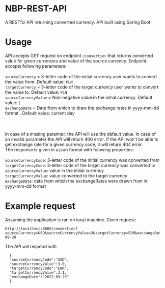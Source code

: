 # NBP-REST-API
 A RESTful API returning converted currency. API built using Spring Boot
# Usage
 API accepts GET request on endpoint `/convertion` that returns converted value for given currencies and value of the source currency.
 Endpoint accepts following parameters: <br/>
 <br/>
 `sourceCurrency` = 3-letter code of the initial currency user wants to convert the value from. Default value: `PLN` <br/>
 `targetCurrency` = 3-letter code of the target currency user wants to convert the value to. Default value: `PLN` <br/>
 `sourceCurrencyValue` = Non-negative value in the initial currency. Default value: `1` <br/>
 `exchangeDate` = Date from which to draw the exchange rates in yyyy-mm-dd format . Default value: current day <br/>
 <br/><br/><br/>
 In case of a missing paramter, the API will use the default value. In case of an invalid parameter the API will return 400 error. If the API won't be able to get exchange rate for a given currency code, it will return 404 error.<br/>
 The response is given in a json format with folowing properties:
 <br/><br/>
 `sourceCurrencyCode`: 3-letter code of the initial currency was converted from <br/>
 `targetCurrencyCode`: 3-letter code of the target currency was converted to <br/>
 `sourceCurrencyValue`: value in the initial currency <br/>
 `targetCurrencyValue`: value converted to the target currency <br/>
 `exchangeDate`: date from which the exchangeRates were drawn from in yyyy-mm-dd format <br/>
 
 # Example request
 Assuming the application is ran on local machine.
 Given request:
 ```
 http://localhost:8080/convertion?sourceCurrency=USD&sourceCurrencyValue=3&targetCurrency=EUR&exchangeDate=2022-09-29
 ```
 The API will respond with
```
  {
  "sourceCurrencyCode":"USD",
  "sourceCurrencyValue":3.0,
  "targetCurrencyCode":"EUR",
  "targetCurrencyValue":3.1,
  "exchangeDate":"2022-09-29"
  }
  
```
